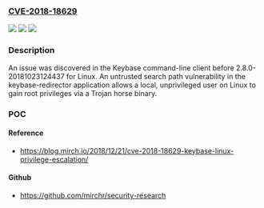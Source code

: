 ### [CVE-2018-18629](https://cve.mitre.org/cgi-bin/cvename.cgi?name=CVE-2018-18629)
![](https://img.shields.io/static/v1?label=Product&message=n%2Fa&color=blue)
![](https://img.shields.io/static/v1?label=Version&message=n%2Fa&color=blue)
![](https://img.shields.io/static/v1?label=Vulnerability&message=n%2Fa&color=brighgreen)

### Description

An issue was discovered in the Keybase command-line client before 2.8.0-20181023124437 for Linux. An untrusted search path vulnerability in the keybase-redirector application allows a local, unprivileged user on Linux to gain root privileges via a Trojan horse binary.

### POC

#### Reference
- https://blog.mirch.io/2018/12/21/cve-2018-18629-keybase-linux-privilege-escalation/

#### Github
- https://github.com/mirchr/security-research

